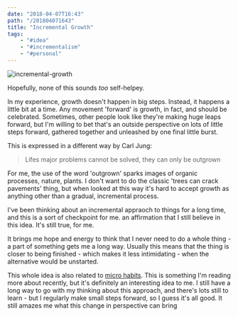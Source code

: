 ```yaml
---
date: "2018-04-07T16:43"
path: "/201804071643"
title: "Incremental Growth"
tags:
    - "#idea"
    - "#incrementalism"
    - "#personal"
---
```


![incremental-growth](/201804081643/title.png)

Hopefully, none of this sounds *too* self-helpey.

In my experience, growth doesn't happen in big steps. Instead, it happens a little bit at  a time. Any movement 'forward' is growth, in fact, and should be celebrated. Sometimes, other people look  like they're making huge leaps  forward, but I'm willing to bet that's an outside perspective on lots of little steps forward, gathered together and unleashed by one final little burst.

This is expressed in a different way by Carl Jung:

> Lifes major problems cannot be solved, they can  only be outgrown

For me, the use  of the word 'outgrown' sparks images of organic processes, nature, plants. I don't want to do the classic 'trees can crack pavements' thing, but when looked at this way it's hard to accept growth as anything other than a gradual, incremental process.

I've been thinking about an incremental appraoch to things for a long time, and this is a sort of checkpoint for me. an affirmation that I still believe in this idea. It's still true, for me. 

It brings me hope and energy to think that I never need to do a whole thing - a part of something gets me a long way. Usually this means that the thing is closer to being finished - which makes it less intimidating - when the alternative would be unstarted.

This whole idea is also related to [micro habits](https://stephenguise.com/the-path-to-consistent-exercise/). This is something I'm reading more about recently, but it's definitely an interesting idea to me. I still have a long way to go with my thinking about this approach, and there's lots still to learn - but I regularly make small steps forward, so I guess it's all good. It still amazes me what this change in perspective can bring